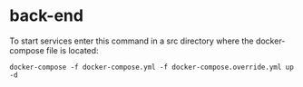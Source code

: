 # back-end

To start services enter this command in a src directory where the docker-compose file is located:

`docker-compose -f docker-compose.yml -f docker-compose.override.yml up -d`
